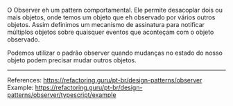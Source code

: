 O Observer eh um pattern comportamental. Ele permite desacoplar dois ou mais objetos, onde temos um objeto que eh observado por vários outros objetos. Assim definimos um mecanismo de assinatura para notificar múltiplos objetos sobre quaisquer eventos que aconteçam com o objeto observado.

Podemos utilizar o padrão observer quando mudanças no estado do nosso objeto podem precisar mudar outros objetos.

---

References: https://refactoring.guru/pt-br/design-patterns/observer
Example: https://refactoring.guru/pt-br/design-patterns/observer/typescript/example
